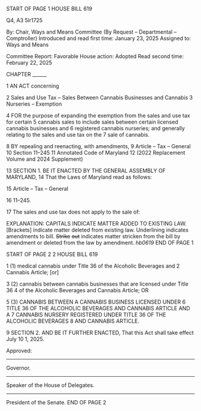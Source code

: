 START OF PAGE 1
HOUSE BILL 619

Q4, A3 5lr1725

By: Chair, Ways and Means Committee (By Request – Departmental –
Comptroller)
Introduced and read first time: January 23, 2025
Assigned to: Ways and Means

Committee Report: Favorable
House action: Adopted
Read second time: February 22, 2025

CHAPTER ______

1 AN ACT concerning

2 Sales and Use Tax – Sales Between Cannabis Businesses and Cannabis
3 Nurseries – Exemption

4 FOR the purpose of expanding the exemption from the sales and use tax for certain
5 cannabis sales to include sales between certain licensed cannabis businesses and
6 registered cannabis nurseries; and generally relating to the sales and use tax on the
7 sale of cannabis.

8 BY repealing and reenacting, with amendments,
9 Article – Tax – General
10 Section 11–245
11 Annotated Code of Maryland
12 (2022 Replacement Volume and 2024 Supplement)

13 SECTION 1. BE IT ENACTED BY THE GENERAL ASSEMBLY OF MARYLAND,
14 That the Laws of Maryland read as follows:

15 Article – Tax – General

16 11–245.

17 The sales and use tax does not apply to the sale of:

EXPLANATION: CAPITALS INDICATE MATTER ADDED TO EXISTING LAW.
[Brackets] indicate matter deleted from existing law.
Underlining indicates amendments to bill.
~~Strike~~ ~~out~~ indicates matter stricken from the bill by amendment or deleted from the law by
amendment. *hb0619*
END OF PAGE 1

START OF PAGE 2
2 HOUSE BILL 619

1 (1) medical cannabis under Title 36 of the Alcoholic Beverages and
2 Cannabis Article; [or]

3 (2) cannabis between cannabis businesses that are licensed under Title 36
4 of the Alcoholic Beverages and Cannabis Article; OR

5 (3) CANNABIS BETWEEN A CANNABIS BUSINESS LICENSED UNDER
6 TITLE 36 OF THE ALCOHOLIC BEVERAGES AND CANNABIS ARTICLE AND A
7 CANNABIS NURSERY REGISTERED UNDER TITLE 36 OF THE ALCOHOLIC BEVERAGES
8 AND CANNABIS ARTICLE.

9 SECTION 2. AND BE IT FURTHER ENACTED, That this Act shall take effect July
10 1, 2025.

Approved:

________________________________________________________________________________
Governor.

________________________________________________________________________________
Speaker of the House of Delegates.

________________________________________________________________________________
President of the Senate.
END OF PAGE 2